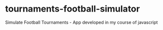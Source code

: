 # tournaments-football-simulator
Simulate Football Tournaments - App developed in my course of javascript 
